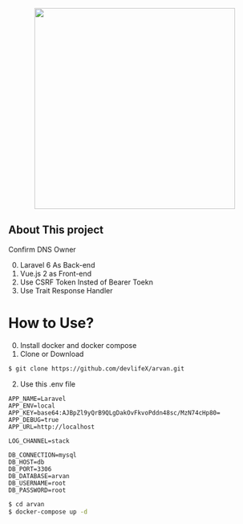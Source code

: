 <p align="center"><img src="https://res.cloudinary.com/dtfbvvkyp/image/upload/v1566331377/laravel-logolockup-cmyk-red.svg" width="400"></p>


## About This project
 Confirm DNS Owner

0) Laravel 6 As Back-end  
1) Vue.js 2 as Front-end 
3) Use CSRF Token Insted of Bearer Toekn  
4) Use Trait Response Handler   


How to Use?
========
0) Install docker and docker compose
1) Clone or Download 
```bash
$ git clone https://github.com/devlifeX/arvan.git
```
2) Use this .env file
```plain
APP_NAME=Laravel
APP_ENV=local
APP_KEY=base64:AJBpZl9yQrB9QLgDakOvFkvoPddn48sc/MzN74cHp80=
APP_DEBUG=true
APP_URL=http://localhost

LOG_CHANNEL=stack

DB_CONNECTION=mysql
DB_HOST=db
DB_PORT=3306
DB_DATABASE=arvan
DB_USERNAME=root
DB_PASSWORD=root
```

```bash
$ cd arvan
$ docker-compose up -d
```
